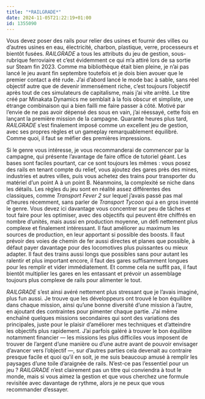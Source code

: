 ```yaml
---
title: "*RAILGRADE*"
date: 2024-11-05T21:22:19+01:00
id: 1355090
---
```


Vous devez poser des rails pour relier des usines et fournir des villes ou d’autres usines en eau, électricité, charbon, plastique, verre, processeurs et bientôt fusées. *RAILGRADE* a tous les attributs du jeu de gestion, sous-rubrique ferroviaire et c’est évidemment ce qui m’a attiré lors de sa sortie sur Steam fin 2023. Comme ma bibliothèque était bien pleine, je n’ai pas lancé le jeu avant fin septembre toutefois et je dois bien avouer que le premier contact a été rude. J’ai d’abord lancé le mode bac à sable, sans réel objectif autre que de devenir immensément riche, c’est toujours l’objectif après tout de ces simulateurs de capitalisme, mais j’ai vite arrêté. Le titre créé par Minakata Dynamics me semblait à la fois obscur et simpliste, une étrange combinaison qui a bien failli me faire passer à côté. Motivé par l’envie de ne pas avoir dépensé des sous en vain, j’ai réessayé, cette fois en lançant la première mission de la campagne. Quarante heures plus tard, *RAILGRADE* s’est finalement imposé comme un excellent jeu de gestion, avec ses propres règles et un gameplay remarquablement équilibré. Comme quoi, il faut se méfier des premières impressions.

Si le genre vous intéresse, je vous recommanderai de commencer par la campagne, qui présente l’avantage de faire office de tutoriel géant. Les bases sont faciles pourtant, car ce sont toujours les mêmes : vous posez des rails en tenant compte du relief, vous ajoutez des gares près des mines, industries et autres villes, puis vous achetez des trains pour transporter du matériel d’un point A à un point B. Néanmoins, la complexité se niche dans les détails. Les règles du jeu sont en réalité assez différentes des classiques, comme *Transport Fever 2* sur lequel j’avais passé pas mal d’heures récemment, sans parler de *Transport Tycoon* qui a en gros inventé le genre. Vous devez ici davantage vous concentrer sur peu de tâches et tout faire pour les optimiser, avec des objectifs qui peuvent être chiffrés en nombre d’unités, mais aussi en production moyenne, un défi nettement plus complexe et finalement intéressant. Il faut améliorer au maximum les sources de production, en leur apportant si possible des boosts. Il faut prévoir des voies de chemin de fer aussi directes et planes que possible, à défaut payer davantage pour des locomotives plus puissantes ou mieux adapter. Il faut des trains aussi longs que possibles sans pour autant les ralentir et plus important encore, il faut des gares suffisamment longues pour les remplir et vider immédiatement. Et comme cela ne suffit pas, il faut bientôt multiplier les gares en les entassant et prévoir un assemblage toujours plus complexe de rails pour alimenter le tout.

*RAILGRADE* s’est ainsi avéré nettement plus stressant que je l’avais imaginé, plus fun aussi. Je trouve que les développeurs ont trouvé le bon équilibre dans chaque mission, ainsi qu’une bonne diversité d’une mission à l’autre, en ajoutant des contraintes pour pimenter chaque partie. J’ai même enchaîné quelques missions secondaires qui sont des variations des principales, juste pour le plaisir d’améliorer mes techniques et d’atteindre les objectifs plus rapidement. J’ai parfois galéré à trouver le bon équilibre notamment financier — les missions les plus difficiles vous imposent de trouver de l’argent d’une manière ou d’une autre avant de pouvoir envisager d’avancer vers l’objectif —, sur d’autres parties cela devenait au contraire presque facile et quoi qu’il en soit, je me suis beaucoup amusé à remplir les paysages d’une toile d’araignée de rails. N’est-ce pas l’essentiel pour un jeu ? *RAILGRADE* n’est clairement pas un titre qui conviendra à tout le monde, mais si vous aimez la gestion et que vous cherchez une formule revisitée avec davantage de rythme, alors je ne peux que vous recommander d’essayer. 